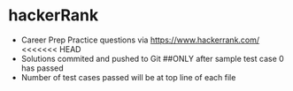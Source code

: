 # hackerRank

- Career Prep Practice questions via https://www.hackerrank.com/
<<<<<<< HEAD
- Solutions commited and pushed to Git ##ONLY after sample test case 0 has passed
- Number of test cases passed will be at top line of each file
